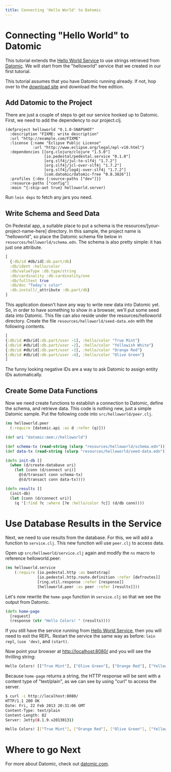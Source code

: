 ```yaml
---
title: Connecting 'Hello World' to Datomic
---
```


<!--
 Copyright 2013 Relevance, Inc.
 Copyright 2014 Cognitect, Inc.

 The use and distribution terms for this software are covered by the
 Eclipse Public License 1.0 (http://opensource.org/licenses/eclipse-1.0)
 which can be found in the file epl-v10.html at the root of this distribution.

 By using this software in any fashion, you are agreeing to be bound by
 the terms of this license.

 You must not remove this notice, or any other, from this software.
-->

# Connecting "Hello World" to Datomic

This tutorial extends the
[Hello World Service](/guides/documentation/hello-world-service.md) to use
strings retrieved from [Datomic]. We will start from the "helloworld"
service that we created in our first tutorial.

This tutorial assumes that you have Datomic running already. If not,
hop over to the
[download site](http://www.datomic.com/get-datomic.html) and download
the free edition.

## Add Datomic to the Project

There are just a couple of steps to get our service hooked up to
Datomic. First, we need to add the dependency to our project.clj.

```
(defproject helloworld "0.1.0-SNAPSHOT"
  :description "FIXME: write description"
  :url "http://example.com/FIXME"
  :license {:name "Eclipse Public License"
            :url "http://www.eclipse.org/legal/epl-v10.html"}
  :dependencies [[org.clojure/clojure "1.5.0"]
                 [io.pedestal/pedestal.service "0.1.0"]
                 [org.slf4j/jul-to-slf4j "1.7.2"]
                 [org.slf4j/jcl-over-slf4j "1.7.2"]
                 [org.slf4j/log4j-over-slf4j "1.7.2"]
                 [com.datomic/datomic-free "0.8.3826"]]
  :profiles {:dev {:source-paths ["dev"]}}
  :resource-paths ["config"]
  :main ^{:skip-aot true} helloworld.server)
```

Run `lein deps` to fetch any jars you need.

## Write Schema and Seed Data

On Pedestal app, a suitable place to put a schema is the
resources/[your-project-name-here] directory. In this sample, the project
name is "helloworld", so place the Datomic schema file below in
`resources/helloworld/schema.edn`. The schema is also pretty simple:
it has just one attribute.

```clj
[
  {:db/id #db/id[:db.part/db]
  :db/ident :hello/color
  :db/valueType :db.type/string
  :db/cardinality :db.cardinality/one
  :db/fulltext true
  :db/doc "Today's color"
  :db.install/_attribute :db.part/db}
]
```

This application doesn't have any way to write new data into Datomic
yet. So, in order to have something to show in a browser, we'll put
some seed data into Datomic. This file can also reside under the
resources/helloworld directory. Create the file
`resources/helloworld/seed-data.edn` with the following contents.

```clj
[
{:db/id #db/id[:db.part/user -1], :hello/color "True Mint"}
{:db/id #db/id[:db.part/user -2], :hello/color "Yellowish White"}
{:db/id #db/id[:db.part/user -3], :hello/color "Orange Red"}
{:db/id #db/id[:db.part/user -4], :hello/color "Olive Green"}
]
```

The funny looking negative IDs are a way to ask Datomic to assign
entity IDs automatically.

## Create Some Data Functions

Now we need create functions to establish a connection to Datomic,
define the schema, and retrieve data.  This code is nothing new, just
a simple Datomic sample. Put the following code into
`src/helloworld/peer.clj`.

```clj
(ns helloworld.peer
  (:require [datomic.api :as d :refer (q)]))

(def uri "datomic:mem://helloworld")

(def schema-tx (read-string (slurp "resources/helloworld/schema.edn")))
(def data-tx (read-string (slurp "resources/helloworld/seed-data.edn")))

(defn init-db []
  (when (d/create-database uri)
    (let [conn (d/connect uri)]
      @(d/transact conn schema-tx)
      @(d/transact conn data-tx))))

(defn results []
  (init-db)
  (let [conn (d/connect uri)]
    (q '[:find ?c :where [?e :hello/color ?c]] (d/db conn))))

```

# Use Database Results in the Service

Next, we need to use results from the database. For this, we will add
a function to `service.clj`. This new function will use `peer.clj` to
access data.

Open up `src/helloworld/service.clj` again and modify the `ns` macro to
reference helloworld.peer:

```clj
(ns helloworld.service
    (:require [io.pedestal.http :as bootstrap]
              [io.pedestal.http.route.definition :refer [defroutes]]
              [ring.util.response :refer [response]]
              [helloworld.peer :as peer :refer [results]]))
```

Let's now rewrite the `home-page` function in `service.clj` so that we
see the output from Datomic.

```clj
(defn home-page
  [request]
  (response (str "Hello Colors! " (results))))
```

If you still have the service running from
[Hello World Service](/guides/documentation/hello-world-service.md), then you
will need to exit the REPL. Restart the service the same way as
before: `lein repl`, `(use 'dev)`, and `(start)`.

Now point your browser at
[http://localhost:8080/](http://localhost:8080) and you will see the
thrilling string:

```clj
Hello Colors! [["True Mint"], ["Olive Green"], ["Orange Red"], ["Yellowish White"]]
```

Because `home-page` returns a string, the HTTP response will be sent
with a content type of "text/plain", as we can see by using "curl" to
access the server.

``` bash
$ curl -i http://localhost:8080/
HTTP/1.1 200 OK
Date: Fri, 22 Feb 2013 20:31:06 GMT
Content-Type: text/plain
Content-Length: 82
Server: Jetty(8.1.9.v20130131)

Hello Colors! [["True Mint"], ["Orange Red"], ["Olive Green"], ["Yellowish White"]]
```

# Where to go Next

For more about Datomic, check out [datomic.com][datomic].

[datomic]: http://www.datomic.com

